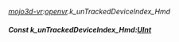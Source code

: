 _[mojo3d-vr](../../modules/mojo3d-vr/mojo3d-vr-module.md):[openvr](openvr:).k\_unTrackedDeviceIndex\_Hmd_
##### Const k\_unTrackedDeviceIndex\_Hmd:[UInt](../../modules/wonkey/wonkey-types-uint.md)
